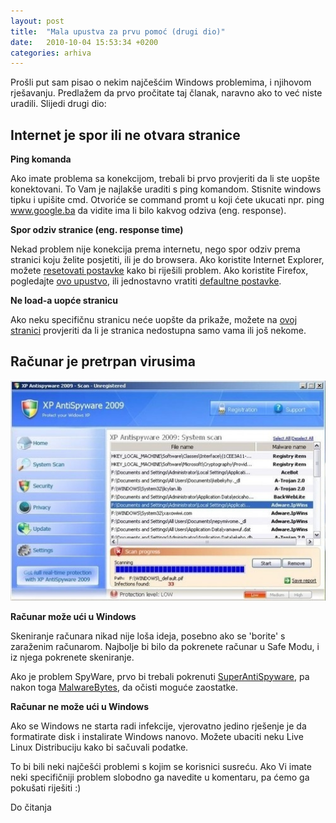```yaml
---
layout: post
title:  "Mala upustva za prvu pomoć (drugi dio)"
date:   2010-10-04 15:53:34 +0200
categories: arhiva
---
```

Prošli put sam pisao o nekim najčešćim Windows problemima, i njihovom rješavanju. Predlažem da prvo pročitate taj članak, naravno ako to već niste uradili. Slijedi drugi dio:

## Internet je spor ili ne otvara stranice

**Ping komanda**

Ako imate problema sa konekcijom, trebali bi prvo provjeriti da li ste uopšte konektovani. To Vam je najlakše uraditi s ping komandom. Stisnite windows tipku i upišite cmd. Otvoriće se command promt u koji ćete ukucati npr. ping www.google.ba da vidite ima li bilo kakvog odziva (eng. response).

**Spor odziv stranice (eng. response time)**

Nekad problem nije konekcija prema internetu, nego spor odziv prema stranici koju želite posjetiti, ili je do browsera. Ako koristite Internet Explorer, možete [resetovati postavke] kako bi riješili problem. Ako koristite Firefox, pogledajte [ovo upustvo], ili jednostavno vratiti [defaultne postavke].

**Ne load-a uopće stranicu**

Ako neku specifičnu stranicu neće uopšte da prikaže, možete na [ovoj stranici] provjeriti da li je stranica nedostupna samo vama ili još nekome.

## Računar je pretrpan virusima

<img src="/assets/upustva2_pic1.jpg" width="600" />

**Računar može ući u Windows**

Skeniranje računara nikad nije loša ideja, posebno ako se 'borite' s zaraženim računarom. Najbolje bi bilo da pokrenete računar u Safe Modu, i iz njega pokrenete skeniranje.

Ako je problem SpyWare, prvo bi trebali pokrenuti [SuperAntiSpyware], pa nakon toga [MalwareBytes], da očisti moguće zaostatke.

**Računar ne može ući u Windows**

Ako se Windows ne starta radi infekcije, vjerovatno jedino rješenje je da formatirate disk i instalirate Windows nanovo. Možete ubaciti neku Live Linux Distribuciju kako bi sačuvali podatke.

To bi bili neki najčešći problemi s kojim se korisnici susreću. Ako Vi imate neki specifičniji problem slobodno ga navedite u komentaru, pa ćemo ga pokušati riješiti :)

Do čitanja

[resetovati postavke]: https://www.howtogeek.com/howto/16365/reset-all-internet-explorer-8-settings-to-fix-stability-problems/
[ovo upustvo]: https://www.howtogeek.com/howto/internet/firefox/troubleshooting-problems-with-firefox-3-crashing-or-hanging/
[defaultne postavke]: https://www.howtogeek.com/howto/internet/firefox/restore-the-default-settings-in-firefox-without-uninstalling-it/
[ovoj stranici]: http://downforeveryoneorjustme.com/
[SuperAntiSpyware]: http://www.superantispyware.com/
[MalwareBytes]: https://www.malwarebytes.com/
